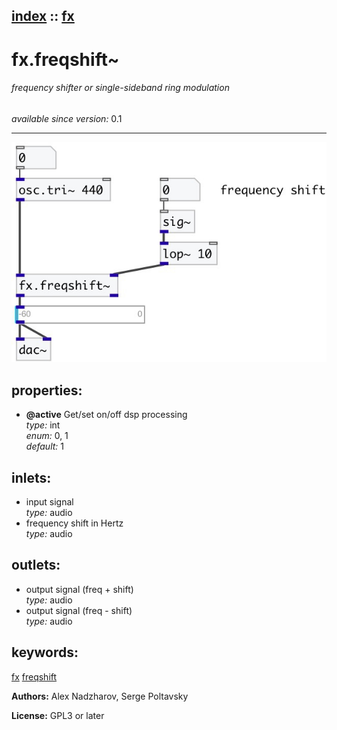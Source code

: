 [index](index.html) :: [fx](category_fx.html)
---

# fx.freqshift~

###### frequency shifter or single-sideband ring modulation

*available since version:* 0.1

---




[![example](../examples/img/fx.freqshift~.jpg)](../examples/pd/fx.freqshift~.pd)







## properties:

* **@active** 
Get/set on/off dsp processing<br>
_type:_ int<br>
_enum:_ 0, 1<br>
_default:_ 1<br>



## inlets:

* input signal<br>
_type:_ audio
* frequency shift in Hertz<br>
_type:_ audio



## outlets:

* output signal (freq + shift)<br>
_type:_ audio
* output signal (freq - shift)<br>
_type:_ audio



## keywords:

[fx](keywords/fx.html)
[freqshift](keywords/freqshift.html)






**Authors:** Alex Nadzharov, Serge Poltavsky




**License:** GPL3 or later





